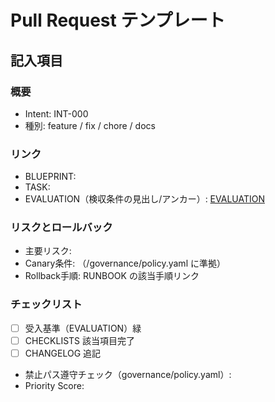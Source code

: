 # Pull Request テンプレート

## 記入項目

### 概要

- Intent: INT-000 <!-- 必ず INT-123 の形式で更新 -->
- 種別: feature / fix / chore / docs

### リンク

- BLUEPRINT: <!-- path or permalink -->
- TASK: <!-- path -->
- EVALUATION（検収条件の見出し/アンカー）: [EVALUATION](#) <!-- 受入条件の見出しアンカーを指定 -->

### リスクとロールバック

- 主要リスク:
- Canary条件: （/governance/policy.yaml に準拠）
- Rollback手順: RUNBOOK の該当手順リンク

### チェックリスト

- [ ] 受入基準（EVALUATION）緑
- [ ] CHECKLISTS 該当項目完了
- [ ] CHANGELOG 追記
- 禁止パス遵守チェック（governance/policy.yaml）: <!-- 例: OK / 対象外 / 詳細 -->
- Priority Score: <!-- <value> / 根拠 -->

